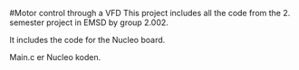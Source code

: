 #Motor control through a VFD
This project includes all the code from the 2. semester project in EMSD by group 2.002.

It includes the code for the Nucleo board.


Main.c er Nucleo koden.
